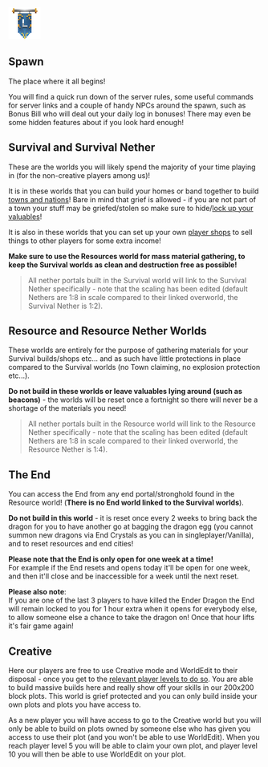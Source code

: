 ![ribbon](images/L-ribbon.png) 

## Spawn

The place where it all begins!

You will find a quick run down of the server rules, some useful commands for server links and a couple of handy NPCs around the spawn, such as Bonus Bill who will deal out your daily log in bonuses!
There may even be some hidden features about if you look hard enough!


## Survival and Survival Nether

These are the worlds you will likely spend the majority of your time playing in (for the non-creative players among us)! 

It is in these worlds that you can build your homes or band together to build [towns and nations](https://legioncraft.co.uk/wiki/towny.html)! 
Bare in mind that grief is allowed - if you are not part of a town your stuff may be griefed/stolen so make sure to hide/[lock up your valuables](https://legioncraft.co.uk/wiki/lwc.html)!

It is also in these worlds that you can set up your own [player shops](https://legioncraft.co.uk/wiki/shops.html) to sell things to other players for some extra income!

**Make sure to use the Resources world for mass material gathering, to keep the Survival worlds as clean and destruction free as possible!**

> All nether portals built in the Survival world will link to the Survival Nether specifically - note that the scaling has been edited (default Nethers are 1:8 in scale compared to their linked overworld, the Survival Nether is 1:2).


## Resource and Resource Nether Worlds

These worlds are entirely for the purpose of gathering materials for your Survival builds/shops etc... and as such have little protections in place compared to the Survival worlds (no Town claiming, no explosion protection etc...).

**Do not build in these worlds or leave valuables lying around (such as beacons)** - the worlds will be reset once a fortnight so there will never be a shortage of the materials you need!

> All nether portals built in the Resource world will link to the Resource Nether specifically - note that the scaling has been edited (default Nethers are 1:8 in scale compared to their linked overworld, the Resource Nether is 1:4).


## The End

You can access the End from any end portal/stronghold found in the Resource world! (**There is no End world linked to the Survival worlds**).

**Do not build in this world** - it is reset once every 2 weeks to bring back the dragon for you to have another go at bagging the dragon egg (you cannot summon new dragons via End Crystals as you can in singleplayer/Vanilla), and to reset resources and end cities!

**Please note that the End is only open for one week at a time!**<br>
For example if the End resets and opens today it'll be open for one week, and then it'll close and be inaccessible for a week until the next reset.

**Please also note**:<br>
If you are one of the last 3 players to have killed the Ender Dragon the End will remain locked to you for 1 hour extra when it opens for everybody else, to allow someone else a chance to take the dragon on! Once that hour lifts it's fair game again!

## Creative

Here our players are free to use Creative mode and WorldEdit to their disposal - once you get to the [relevant player levels to do so](https://legioncraft.co.uk/wiki/levels.html). 
You are able to build massive builds here and really show off your skills in our 200x200 block plots. This world is grief protected and you can only build inside your own plots and plots you have access to.

As a new player you will have access to go to the Creative world but you will only be able to build on plots owned by someone else who has given you access to use their plot (and you won't be able to use WorldEdit). When you reach player level 5 you will be able to claim your own plot, and player level 10 you will then be able to use WorldEdit on your plot.
